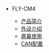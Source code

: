 * FLY-CM4

  * [产品简介](/board/fly_cm4/README.md)
  * [外设介绍](/board/fly_cm4/pins.md)
  * [屏幕使用](/board/fly_cm4/screen.md)
  * [CAN配置](/board/fly_cm4/can.md)

